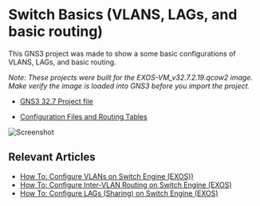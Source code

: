 # Switch Basics (VLANS, LAGs, and basic routing)

This GNS3 project was made to show a some basic configurations of VLANS, LAGs, and basic routing. 

*Note: These projects were built for the EXOS-VM_v32.7.2.19.qcow2 image. Make verify the image is loaded into GNS3 before you import the project.*

* [GNS3 32.7 Project file]( https://github.com/stewilliams-extr/Virtual_EXOS/raw/refs/heads/master/gns3_projects/Switch_Basics/Basic%20L2%20(with%20LAGs%20and%20basic%20routing).gns3project)

* [Configuration Files and Routing Tables](Configurations)

![Screenshot](https://github.com/user-attachments/assets/fa93ea89-54ad-41a8-b5c4-537ded9d814a)


## Relevant Articles

* [How To: Configure VLANs on Switch Engine (EXOS))](https://extreme-networks.my.site.com/ExtrArticleDetail?an=000080477)
* [How To: Configure Inter-VLAN Routing on Switch Engine (EXOS)](https://extreme-networks.my.site.com/ExtrArticleDetail?an=000083610)
* [How To: Configure LAGs (Sharing) on Switch Engine (EXOS)](https://extreme-networks.my.site.com/ExtrArticleDetail?an=000074233) 
